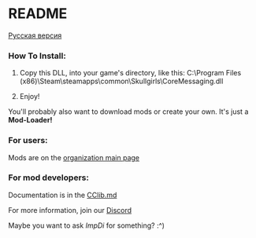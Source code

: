 ﻿# README

[Русская версия](docs/README_RUS.md)

### How To Install:

1. Copy this DLL, into your game's directory, like this: 
C:\Program Files (x86)\Steam\steamapps\common\Skullgirls\CoreMessaging.dll

2. Enjoy!

You'll probably also want to download mods or create your own.
It's just a **Mod-Loader!**

### For users:
Mods are on the [organization main page](https://github.com/Back-Black-Door)

### For mod developers:
Documentation is in the [CClib.md](docs/CClib.md)

For more information, join our [Discord](https://discord.gg/4ufGJQjkpc)

Maybe you want to ask _ImpDi_ for something? :^)
